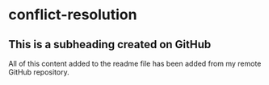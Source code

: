 # conflict-resolution  

## This is a subheading created on GitHub

  All of this content added to the readme file has been added from my remote GitHub repository.
